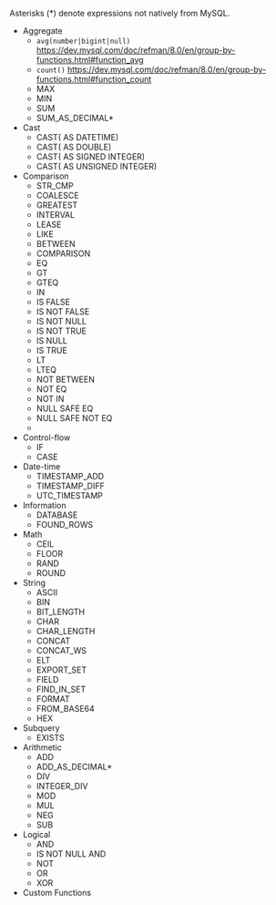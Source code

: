Asterisks (*) denote expressions not natively from MySQL.

+ Aggregate
  + `avg(number|bigint|null)`
    https://dev.mysql.com/doc/refman/8.0/en/group-by-functions.html#function_avg
  + `count()`
    https://dev.mysql.com/doc/refman/8.0/en/group-by-functions.html#function_count
  + MAX
  + MIN
  + SUM
  + SUM_AS_DECIMAL*
+ Cast
  + CAST( AS DATETIME)
  + CAST( AS DOUBLE)
  + CAST( AS SIGNED INTEGER)
  + CAST( AS UNSIGNED INTEGER)
+ Comparison
  + STR_CMP
  + COALESCE
  + GREATEST
  + INTERVAL
  + LEASE
  + LIKE
  + BETWEEN
  + COMPARISON
  + EQ
  + GT
  + GTEQ
  + IN
  + IS FALSE
  + IS NOT FALSE
  + IS NOT NULL
  + IS NOT TRUE
  + IS NULL
  + IS TRUE
  + LT
  + LTEQ
  + NOT BETWEEN
  + NOT EQ
  + NOT IN
  + NULL SAFE EQ
  + NULL SAFE NOT EQ
  + 
+ Control-flow
  + IF
  + CASE
+ Date-time
  + TIMESTAMP_ADD
  + TIMESTAMP_DIFF
  + UTC_TIMESTAMP
+ Information
  + DATABASE
  + FOUND_ROWS
+ Math
  + CEIL
  + FLOOR
  + RAND
  + ROUND
+ String
  + ASCII
  + BIN
  + BIT_LENGTH
  + CHAR
  + CHAR_LENGTH
  + CONCAT
  + CONCAT_WS
  + ELT
  + EXPORT_SET
  + FIELD
  + FIND_IN_SET
  + FORMAT
  + FROM_BASE64
  + HEX
+ Subquery
  + EXISTS
+ Arithmetic
  + ADD
  + ADD_AS_DECIMAL*
  + DIV
  + INTEGER_DIV
  + MOD
  + MUL
  + NEG
  + SUB
+ Logical
  + AND
  + IS NOT NULL AND
  + NOT
  + OR
  + XOR
+ Custom Functions